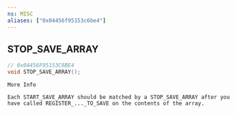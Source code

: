 ```yaml
---
ns: MISC
aliases: ["0x04456f95153c6be4"]
---
```

## STOP_SAVE_ARRAY

```c
// 0x04456F95153C6BE4
void STOP_SAVE_ARRAY();
```

```
More Info

Each START_SAVE_ARRAY should be matched by a STOP_SAVE_ARRAY after you have called REGISTER_..._TO_SAVE on the contents of the array.
```

